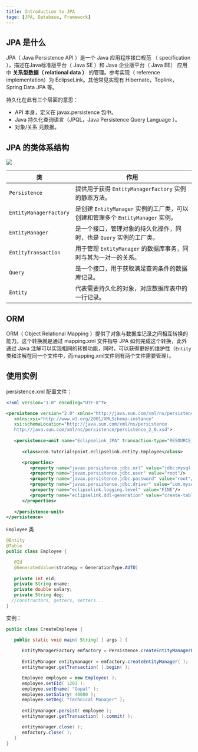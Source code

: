 ```yaml
---
title: Introduction to JPA
tage: [JPA, Database, Framework]
---
```


## JPA 是什么

JPA（ Java Persistence API ）是一个 Java 应用程序接口规范 （ specification ），描述在Java标准版平台（ Java SE ）和 Java 企业版平台（ Java EE） 应用中 **关系型数据（ relational data ）** 的管理。参考实现（ reference implementation）为 EclipseLink。其他常见实现有 Hibernate，Toplink， Spring Data JPA 等。

持久化在此有三个层面的意思：

* API 本身，定义在 javax.persistence 包中。
* Java 持久化查询语言（JPQL，Java Persistence Query Language ）。
* 对象/关系 元数据。

## JPA 的类体系结构

![](img/jpa_class_relationships.png)

| 类                     | 作用                                                         |
| ---------------------- | ------------------------------------------------------------ |
| `Persistence`          | 提供用于获得 `EntityManagerFactory` 实例的静态方法。         |
| `EntityManagerFactory` | 是创建 `EntityManager` 实例的工厂类，可以创建和管理多个 `EntityManager` 实例。 |
| `EntityManager`        | 是一个接口，管理对象的持久化操作，同时，也是 `Query` 实例的工厂类。 |
| `EntityTransaction`    | 用于管理 `EntityManager` 的数据库事务，同时与其为一对一的关系。 |
| `Query`                | 是一个接口，用于获取满足查询条件的数据库记录。               |
| `Entity`               | 代表需要持久化的对象，对应数据库表中的一行记录。             |

## ORM

ORM（ Object Relational Mapping ）提供了对象与数据库记录之间相互转换的能力。这个转换就是通过 mapping.xml 文件指导 JPA 如何完成这个转换，此外通过 Java 注解可以实现相同的转换功能，同时，可以获得更好的维护性（`Entity` 类和注解在同一个文件中，而mapping.xml文件则有两个文件需要管理）。

## 使用实例

persistence.xml 配置文件：

```xml
<?xml version="1.0" encoding="UTF-8"?>

<persistence version="2.0" xmlns="http://java.sun.com/xml/ns/persistence"
   xmlns:xsi="http://www.w3.org/2001/XMLSchema-instance" 
   xsi:schemaLocation="http://java.sun.com/xml/ns/persistence 
   http://java.sun.com/xml/ns/persistence/persistence_2_0.xsd">
   
   <persistence-unit name="Eclipselink_JPA" transaction-type="RESOURCE_LOCAL">
   
      <class>com.tutorialspoint.eclipselink.entity.Employee</class>

      <properties>
         <property name="javax.persistence.jdbc.url" value="jdbc:mysql://localhost:3306/jpadb"/>
         <property name="javax.persistence.jdbc.user" value="root"/>
         <property name="javax.persistence.jdbc.password" value="root"/>
         <property name="javax.persistence.jdbc.driver" value="com.mysql.jdbc.Driver"/>
         <property name="eclipselink.logging.level" value="FINE"/>
         <property name="eclipselink.ddl-generation" value="create-tables"/>
      </properties>
      
   </persistence-unit>
</persistence>
```

`Employee` 类

```java
@Entity
@Table
public class Employee {

   @Id
   @GeneratedValue(strategy = GenerationType.AUTO) 	
   
   private int eid;
   private String ename;
   private double salary;
   private String deg;
  //constructors, getters, setters...
}
```

实例：

```java
public class CreateEmployee {

   public static void main( String[ ] args ) {
   
      EntityManagerFactory emfactory = Persistence.createEntityManagerFactory( "Eclipselink_JPA" );
      
      EntityManager entitymanager = emfactory.createEntityManager( );
      entitymanager.getTransaction( ).begin( );

      Employee employee = new Employee( ); 
      employee.setEid( 1201 );
      employee.setEname( "Gopal" );
      employee.setSalary( 40000 );
      employee.setDeg( "Technical Manager" );
      
      entitymanager.persist( employee );
      entitymanager.getTransaction( ).commit( );

      entitymanager.close( );
      emfactory.close( );
   }
}
```







